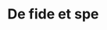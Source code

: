 ---
# Should spurious works be left as ghosts? or do these need to be merged into main entries?
# Do any works have more than one spurious attribution from Sharpe?
identifier: egw
writer: qO3
type: spurious
title: De fide et spe
notes:
  "so attributed in a copy at Christ Church (BC4. 76);
  the work is *Summa sententiarum* (*PL* 176. 41–174; Goy, 486–7), more
  commonly attributed to Hugh of Saint-Victor (†1141)."
---